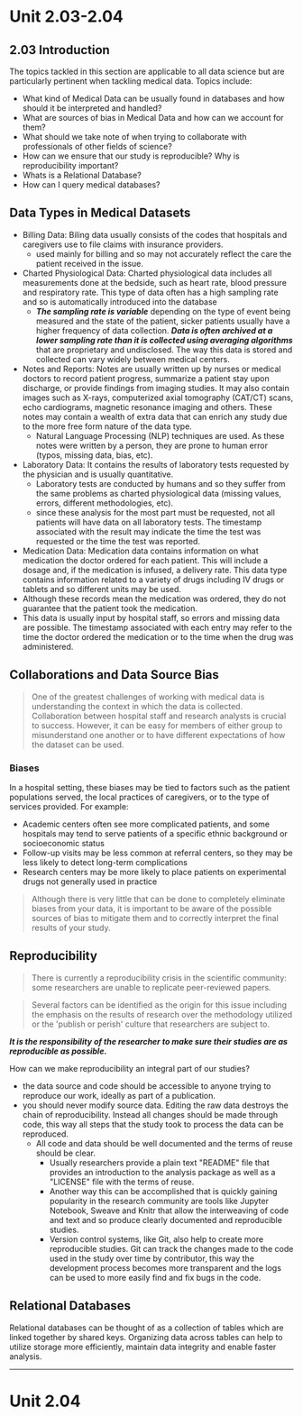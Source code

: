 # Unit 2.03-2.04

## 2.03 Introduction

The topics tackled in this section are applicable to all data science but are particularly pertinent when tackling medical data. Topics include:
   * What kind of Medical Data can be usually found in databases and how should it be interpreted and handled?
   * What are sources of bias in Medical Data and how can we account for them?
   * What should we take note of when trying to collaborate with professionals of other fields of science?
   * How can we ensure that our study is reproducible? Why is reproducibility important?
   * Whats is a Relational Database?
   * How can I query medical databases?
   
## Data Types in Medical Datasets

  * Billing Data: Biling data usually consists of the codes that hospitals and caregivers use to file claims with insurance providers. 
     * used mainly for billing and so may not accurately reflect the care the patient received in the issue.
  * Charted Physiological Data: Charted physiological data includes all measurements done at the bedside, such as heart rate, blood pressure and respiratory rate. This type of data often has a high sampling rate and so is automatically introduced into the database
     * ***The sampling rate is variable*** depending on the type of event being measured and the state of the patient, sicker patients usually have a higher frequency of data collection. ***Data is often archived at a lower sampling rate than it is collected using averaging algorithms*** that are proprietary and undisclosed. The way this data is stored and collected can vary widely between medical centers.
  * Notes and Reports: Notes are usually written up by nurses or medical doctors to record patient progress, summarize a patient stay upon discharge, or provide findings from imaging studies. It may also contain images such as X-rays, computerized axial tomography (CAT/CT) scans, echo cardiograms, magnetic resonance imaging and others. These notes may contain a wealth of extra data that can enrich any study due to the more free form nature of the data type.
    * Natural Language Processing (NLP) techniques are used. As these notes were written by a person, they are prone to human error (typos, missing data, bias, etc).
  * Laboratory Data: It contains the results of laboratory tests requested by the physician and is usually quantitative.
    * Laboratory tests are conducted by humans and so they suffer from the same problems as charted physiological data (missing values, errors, different methodologies, etc).
    * since these analysis for the most part must be requested, not all patients will have data on all laboratory tests. The timestamp associated with the result may indicate the time the test was requested or the time the test was reported.
  * Medication Data: Medication data contains information on what medication the doctor ordered for each patient. This will include a dosage and, if the medication is infused, a delivery rate. This data type contains information related to a variety of drugs including IV drugs or tablets and so different units may be used.
   * Although these records mean the medication was ordered, they do not guarantee that the patient took the medication.
   * This data is usually input by hospital staff, so errors and missing data are possible. The timestamp associated with each entry may refer to the time the doctor ordered the medication or to the time when the drug was administered.

## Collaborations and Data Source Bias

> One of the greatest challenges of working with medical data is understanding the context in which the data is collected. Collaboration between hospital staff and research analysts is crucial to success. However, it can be easy for members of either group to misunderstand one another or to have different expectations of how the dataset can be used. 

### Biases

In a hospital setting, these biases may be tied to factors such as the patient populations served, the local practices of caregivers, or to the type of services provided. For example:
  * Academic centers often see more complicated patients, and some hospitals may tend to serve patients of a specific ethnic background or socioeconomic status
  * Follow-up visits may be less common at referral centers, so they may be less likely to detect long-term complications
  * Research centers may be more likely to place patients on experimental drugs not generally used in practice
  
> Although there is very little that can be done to completely eliminate biases from your data, it is important to be aware of the possible sources of bias to mitigate them and to correctly interpret the final results of your study. 

## Reproducibility

> There is currently a reproducibility crisis in the scientific community: some researchers are unable to replicate peer-reviewed papers.

> Several factors can be identified as the origin for this issue including the emphasis on the results of research over the methodology utilized or the 'publish or perish' culture that researchers are subject to.

***It is the responsibility of the researcher to make sure their studies are as reproducible as possible.***

How can we make reproducibility an integral part of our studies?
  * the data source and code should be accessible to anyone trying to reproduce our work, ideally as part of a publication.
  * you should never modify source data. Editing the raw data destroys the chain of reproducibility. Instead all changes should be made through code, this way all steps that the study took to process the data can be reproduced.
    * All code and data should be well documented and the terms of reuse should be clear.
      * Usually researchers provide a plain text "README" file that provides an introduction to the analysis package as well as a "LICENSE" file with the terms of reuse.
      * Another way this can be accomplished that is quickly gaining popularity in the research community are tools like Jupyter Notebook, Sweave and Knitr that allow the interweaving of code and text and so produce clearly documented and reproducible studies.
      * Version control systems, like Git, also help to create more reproducible studies. Git can track the changes made to the code used in the study over time by contributor, this way the development process becomes more transparent and the logs can be used to more easily find and fix bugs in the code.

## Relational Databases

Relational databases can be thought of as a collection of tables which are linked together by shared keys. Organizing data across tables can help to utilize storage more efficiently, maintain data integrity and enable faster analysis.
   
---

# Unit 2.04
